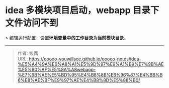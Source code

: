 # idea 多模块项目启动，webapp 目录下文件访问不到


&gt; 编辑运行配置，设置**环境变量中的工作目录为当前模块目录**。

---

> 作者: 线偶  
> URL: https://ooooo-youwillsee.github.io/ooooo-notes/idea-%E5%A4%9A%E6%A8%A1%E5%9D%97%E9%A1%B9%E7%9B%AE%E5%90%AF%E5%8A%A8webapp-%E7%9B%AE%E5%BD%95%E4%B8%8B%E6%96%87%E4%BB%B6%E8%AE%BF%E9%97%AE%E4%B8%8D%E5%88%B0/  

